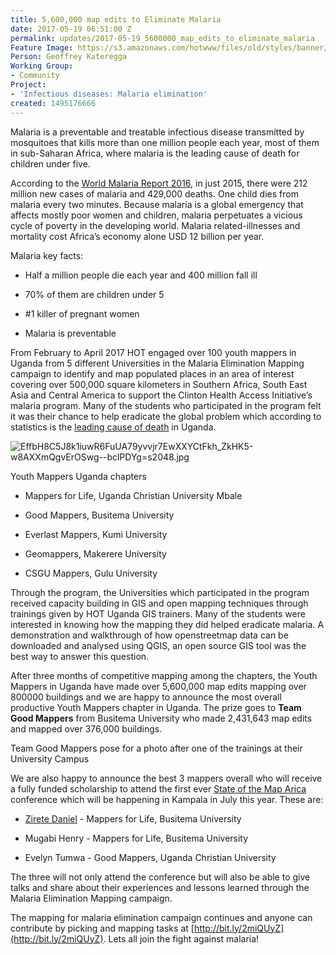 ```yaml
---
title: 5,600,000 map edits to Eliminate Malaria
date: 2017-05-19 06:51:00 Z
permalink: updates/2017-05-19_5600000_map_edits_to_eliminate_malaria
Feature Image: https://s3.amazonaws.com/hotwww/files/old/styles/banner/public/busitema.jpg
Person: Geoffrey Kateregga
Working Group:
- Community
Project:
- 'Infectious diseases: Malaria elimination'
created: 1495176666
---
```


Malaria is a preventable and treatable infectious disease transmitted by mosquitoes that kills more than one million people each year, most of them in sub-Saharan Africa, where malaria is the leading cause of death for children under five.

According to the [World Malaria Report 2016](http://www.who.int/malaria/publications/world-malaria-report-2016/en/), in just 2015, there were 212 million new cases of malaria and 429,000 deaths. One child dies from malaria every two minutes. Because malaria is a global emergency that affects mostly poor women and children, malaria perpetuates a vicious cycle of poverty in the developing world. Malaria related-illnesses and mortality cost Africa’s economy alone USD 12 billion per year.

Malaria key facts:

* Half a million people die each year and 400 million fall ill

* 70% of them are children under 5

* #1 killer of pregnant women

* Malaria is preventable

From February to April 2017 HOT engaged over 100 youth mappers in Uganda from 5 different Universities in the Malaria Elimination Mapping campaign to identify and map populated places in an area of interest covering over 500,000 square kilometers in Southern Africa, South East Asia and Central America to support the Clinton Health Access Initiative’s malaria program. Many of the students who participated in the program felt it was their chance to help eradicate the global problem which according to statistics is the [leading cause of death](http://www.newvision.co.ug/new_vision/news/1423973/malaria-leading-cause-death-uganda) in Uganda.

![EffbH8C5J8k1iuwR6FuUA79yvvjr7EwXXYCtFkh_ZkHK5-w8AXXmQgvErOSwg--bclPDYg=s2048.jpg](https://cdn.hotosm.org/website/EffbH8C5J8k1iuwR6FuUA79yvvjr7EwXXYCtFkh_ZkHK5-w8AXXmQgvErOSwg--bclPDYg=s2048.jpg)

Youth Mappers Uganda chapters

* Mappers for Life, Uganda Christian University Mbale

* Good Mappers, Busitema University

* Everlast Mappers, Kumi University

* Geomappers, Makerere University

* CSGU Mappers, Gulu University

Through the program, the Universities which participated in the program received capacity building in GIS and open mapping techniques through trainings given by HOT Uganda GIS trainers. Many of the students were interested in knowing how the mapping they did helped eradicate malaria. A demonstration and walkthrough of how openstreetmap data can be downloaded and analysed using QGIS, an open source GIS tool was the best way to answer this question.

After three months of competitive mapping among the chapters, the Youth Mappers in Uganda have made over 5,600,000 map edits mapping over 800000 buildings and we are happy to announce the most overall productive Youth Mappers chapter in Uganda. The prize goes to **Team Good Mappers** from Busitema University who made 2,431,643 map edits and mapped over 376,000 buildings.

Team Good Mappers pose for a photo after one of the trainings at their University Campus

We are also happy to announce the best 3 mappers overall who will receive a fully funded scholarship to attend the first ever [State of the Map Arica](http://sotmafrica.org/) conference which will be happening in Kampala in July this year. These are:

* [Zirete Daniel](https://twitter.com/zirete) - Mappers for Life, Busitema University

* Mugabi Henry - Mappers for Life, Busitema University

* Evelyn Tumwa - Good Mappers, Uganda Christian University

The three will not only attend the conference but will also be able to give talks and share about their experiences and lessons learned through the Malaria Elimination Mapping campaign.

The mapping for malaria elimination campaign continues and anyone can contribute by picking and mapping tasks at [http://bit.ly/2miQUyZ](http://bit.ly/2miQUyZ). Lets all join the fight against malaria!